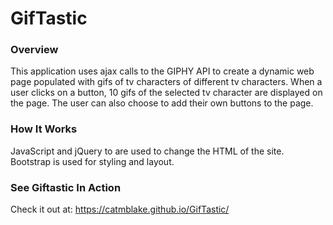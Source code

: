 # GifTastic
### Overview
This application uses ajax calls to the GIPHY API to create a dynamic web page populated with gifs of tv characters of different tv characters. When a user clicks on a button, 10 gifs of the selected tv character are displayed on the page. The user can also choose to add their own buttons to the page.
### How It Works
JavaScript and jQuery to are used to change the HTML of the site. Bootstrap is used for styling and layout.
### See Giftastic In Action
Check it out at: https://catmblake.github.io/GifTastic/
